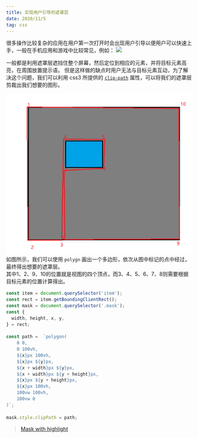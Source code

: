```yaml
---
title: 实现用户引导的遮罩层
date: 2020/11/5
tag: css
---
```


很多操作比较复杂的应用在用户第一次打开时会出现用户引导以便用户可以快速上手，一般在手机应用和游戏中比较常见，例如：
<img src="https://timgsa.baidu.com/timg?image&quality=80&size=b9999_10000&sec=1604831926334&di=f482174ab6836486b2a477a4d9793f6d&imgtype=0&src=http%3A%2F%2Fhbimg.b0.upaiyun.com%2Fd141e5b1fd005b956ec959577b4fddf815c480b051c52-SwFisO_fw658" width="400">

一般都是利用遮罩层遮挡住整个屏幕，然后定位到相应的元素，并将目标元素高亮，在周围放置提示语。
但是这样做的缺点时用户无法与目标元素互动，为了解决这个问题，我们可以利用 css3 所提供的 [`clip-path`](https://developer.mozilla.org/zh-CN/docs/web/css/clip-path) 属性，可以将我们的遮罩层剪裁出我们想要的图形。

![](../images/clip.png)  
如图所示，我们可以使用 `polygn` 画出一个多边形，依次从图中标记的点中经过，最终得出想要的遮罩层。  
其中1、2、9、10的位置就是视图的四个顶点，而3、4、5、6、7、8则需要根据目标元素的位置计算得出。
```js
const item = document.querySelector('item');
const rect = item.getBoundingClientRect();
const mask = document.querySelector('.mask');
const {
  width, height, x, y,
} = rect;

const path =  `polygon(
    0 0,
    0 100vh,
    ${x}px 100vh,
    ${x}px ${y}px,
    ${x + width}px ${y}px,
    ${x + width}px ${y + height}px,
    ${x}px ${y + height}px,
    ${x}px 100vh,
    100vw 100vh,
    100vw 0
)`;

mask.style.clipPath = path;
```

> [Mask with highlight](https://codepen.io/cuzfinal/pen/abZaMeb)
